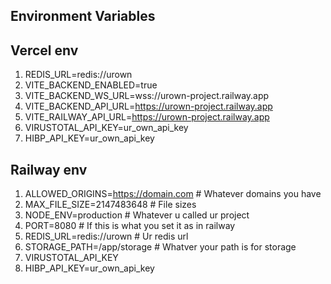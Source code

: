 ## Environment Variables

## Vercel env

1. REDIS_URL=redis://urown
2. VITE_BACKEND_ENABLED=true
3. VITE_BACKEND_WS_URL=wss://urown-project.railway.app
4. VITE_BACKEND_API_URL=https://urown-project.railway.app
5. VITE_RAILWAY_API_URL=https://urown-project.railway.app
6. VIRUSTOTAL_API_KEY=ur_own_api_key
7. HIBP_API_KEY=ur_own_api_key

## Railway env

1. ALLOWED_ORIGINS=https://domain.com   # Whatever domains you have
2. MAX_FILE_SIZE=2147483648             # File sizes
3. NODE_ENV=production                  # Whatever u called ur project
4. PORT=8080                            # If this is what you set it as in railway
5. REDIS_URL=redis://urown              # Ur redis url 
6. STORAGE_PATH=/app/storage            # Whatver your path is for storage 
7. VIRUSTOTAL_API_KEY                   
8. HIBP_API_KEY=ur_own_api_key

